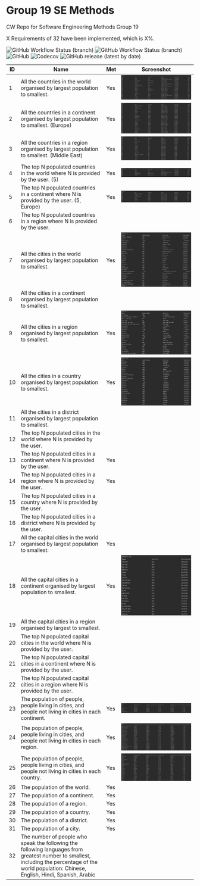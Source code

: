# Group 19 SE Methods
CW Repo for Software Engineering Methods Group 19

X Requirements of 32 have been implemented, which is X%.

![GitHub Workflow Status (branch)](https://img.shields.io/github/workflow/status/oldspoon/SET8103-group19/A%20workflow%20for%20the%20coursework/master?label=Master&style=for-the-badge)
![GitHub Workflow Status (branch)](https://img.shields.io/github/workflow/status/oldspoon/SET8103-group19/A%20workflow%20for%20the%20coursework/develop?label=Develop&style=for-the-badge)
![GitHub](https://img.shields.io/github/license/oldspoon/SET8103-group19?style=for-the-badge)
![Codecov](https://img.shields.io/codecov/c/github/oldspoon/SET8103-group19?style=for-the-badge)
![GitHub release (latest by date)](https://img.shields.io/github/v/release/oldspoon/set8103-group19?style=for-the-badge)


| ID  | Name | Met | Screenshot  |
|---|---|-----|---|
| 1  | All the countries in the world organised by largest population to smallest.   | Yes | ![Alt text](https://github.com/oldspoon/SET8103-group19/blob/master/screenshots/1.png) |
| 2  | All the countries in a continent organised by largest population to smallest. (Europe)  | Yes | ![Alt text](https://github.com/oldspoon/SET8103-group19/blob/master/screenshots/2.png)  |
| 3  | All the countries in a region organised by largest population to smallest. (Middle East) | Yes | ![Alt text](https://github.com/oldspoon/SET8103-group19/blob/master/screenshots/3.png)  |
| 4  | The top N populated countries in the world where N is provided by the user. (5)  | Yes | ![Alt text](https://github.com/oldspoon/SET8103-group19/blob/master/screenshots/4.png)  |
| 5 | The top N populated countries in a continent where N is provided by the user. (5, Europe)  | Yes | ![Alt text](https://github.com/oldspoon/SET8103-group19/blob/master/screenshots/5.png)  |
| 6  | The top N populated countries in a region where N is provided by the user.  |     |   |
| 7  | All the cities in the world organised by largest population to smallest.  | Yes | ![Alt text](https://github.com/oldspoon/SET8103-group19/blob/master/screenshots/7.png)  |
| 8  | All the cities in a continent organised by largest population to smallest.  |     |   |
| 9  |  All the cities in a region organised by largest population to smallest. | Yes | ![Alt text](https://github.com/oldspoon/SET8103-group19/blob/master/screenshots/9.png)  |
| 10  | All the cities in a country organised by largest population to smallest.  | Yes | ![Alt text](https://github.com/oldspoon/SET8103-group19/blob/master/screenshots/10.png)  |
| 11  | All the cities in a district organised by largest population to smallest.  |     |   |
| 12  | The top N populated cities in the world where N is provided by the user.  |     |   |
| 13  | The top N populated cities in a continent where N is provided by the user.  | Yes |   |
| 14  | The top N populated cities in a region where N is provided by the user.  | Yes |   |
| 15 |  The top N populated cities in a country where N is provided by the user. |     |   |
| 16  | The top N populated cities in a district where N is provided by the user.  |     |   |
| 17  | All the capital cities in the world organised by largest population to smallest.  | Yes |   |
| 18  | All the capital cities in a continent organised by largest population to smallest.  | Yes | ![Alt text](https://github.com/oldspoon/SET8103-group19/blob/master/screenshots/18.png)  |
| 19  | All the capital cities in a region organised by largest to smallest.  |     |   |
| 20  | The top N populated capital cities in the world where N is provided by the user.  |     |   |
| 21  | The top N populated capital cities in a continent where N is provided by the user.  |     |   |
| 22  | The top N populated capital cities in a region where N is provided by the user.  |     |   |
| 23  | The population of people, people living in cities, and people not living in cities in each continent.  | Yes | ![Alt text](https://github.com/oldspoon/SET8103-group19/blob/master/screenshots/23.png)  |
| 24  | The population of people, people living in cities, and people not living in cities in each region.  | Yes | ![Alt text](https://github.com/oldspoon/SET8103-group19/blob/master/screenshots/24.png)  |
| 25  | The population of people, people living in cities, and people not living in cities in each country.  | Yes | ![Alt text](https://github.com/oldspoon/SET8103-group19/blob/master/screenshots/25.png)  |
| 26  | The population of the world.  | Yes |   |
| 27  | The population of a continent.  | Yes |   |
| 28  | The population of a region.  | Yes |   |
| 29  | The population of a country.  | Yes |   |
| 30  | The population of a district.  | Yes |   |
| 31  | The population of a city.  | Yes |   |
| 32  |  The number of people who speak the following the following languages from greatest number to smallest, including the percentage of the world population: Chinese, English, Hindi, Spanish, Arabic  |     |   |

